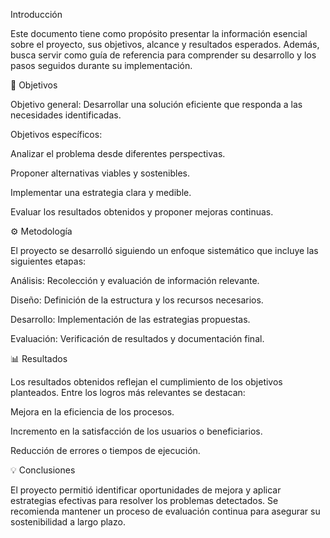 Introducción

Este documento tiene como propósito presentar la información esencial sobre el proyecto, sus objetivos, alcance y resultados esperados. Además, busca servir como guía de referencia para comprender su desarrollo y los pasos seguidos durante su implementación.

🎯 Objetivos

Objetivo general: Desarrollar una solución eficiente que responda a las necesidades identificadas.

Objetivos específicos:

Analizar el problema desde diferentes perspectivas.

Proponer alternativas viables y sostenibles.

Implementar una estrategia clara y medible.

Evaluar los resultados obtenidos y proponer mejoras continuas.

⚙️ Metodología

El proyecto se desarrolló siguiendo un enfoque sistemático que incluye las siguientes etapas:

Análisis: Recolección y evaluación de información relevante.

Diseño: Definición de la estructura y los recursos necesarios.

Desarrollo: Implementación de las estrategias propuestas.

Evaluación: Verificación de resultados y documentación final.

📊 Resultados

Los resultados obtenidos reflejan el cumplimiento de los objetivos planteados. Entre los logros más relevantes se destacan:

Mejora en la eficiencia de los procesos.

Incremento en la satisfacción de los usuarios o beneficiarios.

Reducción de errores o tiempos de ejecución.

💡 Conclusiones

El proyecto permitió identificar oportunidades de mejora y aplicar estrategias efectivas para resolver los problemas detectados. Se recomienda mantener un proceso de evaluación continua para asegurar su sostenibilidad a largo plazo.